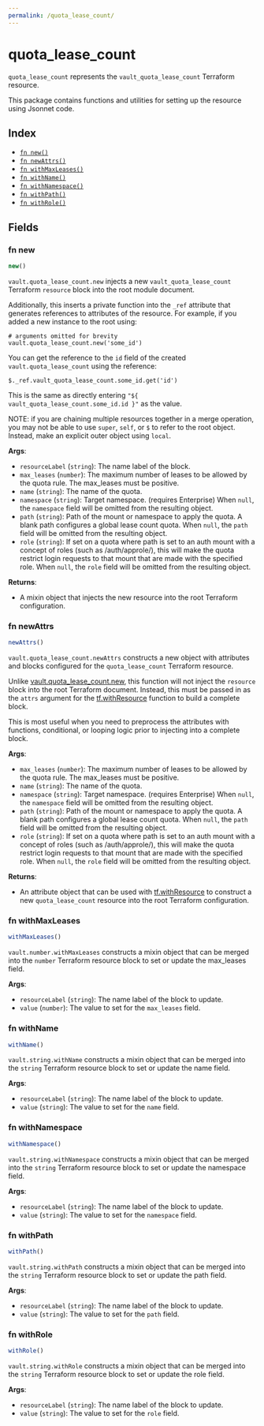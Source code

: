 ```yaml
---
permalink: /quota_lease_count/
---
```


# quota_lease_count

`quota_lease_count` represents the `vault_quota_lease_count` Terraform resource.



This package contains functions and utilities for setting up the resource using Jsonnet code.


## Index

* [`fn new()`](#fn-new)
* [`fn newAttrs()`](#fn-newattrs)
* [`fn withMaxLeases()`](#fn-withmaxleases)
* [`fn withName()`](#fn-withname)
* [`fn withNamespace()`](#fn-withnamespace)
* [`fn withPath()`](#fn-withpath)
* [`fn withRole()`](#fn-withrole)

## Fields

### fn new

```ts
new()
```


`vault.quota_lease_count.new` injects a new `vault_quota_lease_count` Terraform `resource`
block into the root module document.

Additionally, this inserts a private function into the `_ref` attribute that generates references to attributes of the
resource. For example, if you added a new instance to the root using:

    # arguments omitted for brevity
    vault.quota_lease_count.new('some_id')

You can get the reference to the `id` field of the created `vault.quota_lease_count` using the reference:

    $._ref.vault_quota_lease_count.some_id.get('id')

This is the same as directly entering `"${ vault_quota_lease_count.some_id.id }"` as the value.

NOTE: if you are chaining multiple resources together in a merge operation, you may not be able to use `super`, `self`,
or `$` to refer to the root object. Instead, make an explicit outer object using `local`.

**Args**:
  - `resourceLabel` (`string`): The name label of the block.
  - `max_leases` (`number`): The maximum number of leases to be allowed by the quota rule. The max_leases must be positive.
  - `name` (`string`): The name of the quota.
  - `namespace` (`string`): Target namespace. (requires Enterprise) When `null`, the `namespace` field will be omitted from the resulting object.
  - `path` (`string`): Path of the mount or namespace to apply the quota. A blank path configures a global lease count quota. When `null`, the `path` field will be omitted from the resulting object.
  - `role` (`string`): If set on a quota where path is set to an auth mount with a concept of roles (such as /auth/approle/), this will make the quota restrict login requests to that mount that are made with the specified role. When `null`, the `role` field will be omitted from the resulting object.

**Returns**:
- A mixin object that injects the new resource into the root Terraform configuration.


### fn newAttrs

```ts
newAttrs()
```


`vault.quota_lease_count.newAttrs` constructs a new object with attributes and blocks configured for the `quota_lease_count`
Terraform resource.

Unlike [vault.quota_lease_count.new](#fn-new), this function will not inject the `resource`
block into the root Terraform document. Instead, this must be passed in as the `attrs` argument for the
[tf.withResource](https://github.com/tf-libsonnet/core/tree/main/docs#fn-withresource) function to build a complete block.

This is most useful when you need to preprocess the attributes with functions, conditional, or looping logic prior to
injecting into a complete block.

**Args**:
  - `max_leases` (`number`): The maximum number of leases to be allowed by the quota rule. The max_leases must be positive.
  - `name` (`string`): The name of the quota.
  - `namespace` (`string`): Target namespace. (requires Enterprise) When `null`, the `namespace` field will be omitted from the resulting object.
  - `path` (`string`): Path of the mount or namespace to apply the quota. A blank path configures a global lease count quota. When `null`, the `path` field will be omitted from the resulting object.
  - `role` (`string`): If set on a quota where path is set to an auth mount with a concept of roles (such as /auth/approle/), this will make the quota restrict login requests to that mount that are made with the specified role. When `null`, the `role` field will be omitted from the resulting object.

**Returns**:
  - An attribute object that can be used with [tf.withResource](https://github.com/tf-libsonnet/core/tree/main/docs#fn-withresource) to construct a new `quota_lease_count` resource into the root Terraform configuration.


### fn withMaxLeases

```ts
withMaxLeases()
```

`vault.number.withMaxLeases` constructs a mixin object that can be merged into the `number`
Terraform resource block to set or update the max_leases field.



**Args**:
  - `resourceLabel` (`string`): The name label of the block to update.
  - `value` (`number`): The value to set for the `max_leases` field.


### fn withName

```ts
withName()
```

`vault.string.withName` constructs a mixin object that can be merged into the `string`
Terraform resource block to set or update the name field.



**Args**:
  - `resourceLabel` (`string`): The name label of the block to update.
  - `value` (`string`): The value to set for the `name` field.


### fn withNamespace

```ts
withNamespace()
```

`vault.string.withNamespace` constructs a mixin object that can be merged into the `string`
Terraform resource block to set or update the namespace field.



**Args**:
  - `resourceLabel` (`string`): The name label of the block to update.
  - `value` (`string`): The value to set for the `namespace` field.


### fn withPath

```ts
withPath()
```

`vault.string.withPath` constructs a mixin object that can be merged into the `string`
Terraform resource block to set or update the path field.



**Args**:
  - `resourceLabel` (`string`): The name label of the block to update.
  - `value` (`string`): The value to set for the `path` field.


### fn withRole

```ts
withRole()
```

`vault.string.withRole` constructs a mixin object that can be merged into the `string`
Terraform resource block to set or update the role field.



**Args**:
  - `resourceLabel` (`string`): The name label of the block to update.
  - `value` (`string`): The value to set for the `role` field.
